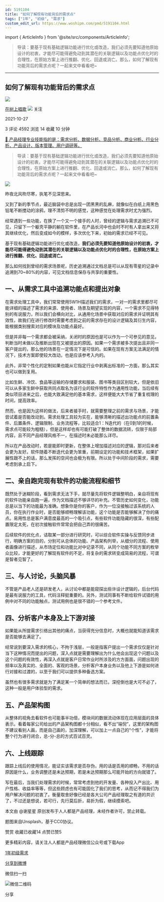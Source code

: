 ```yaml
---
id: 5191104
title: "如何了解现有功能背后的需求点"
tags: ["1年", "初级", "需求"]
custom_edit_url: https://www.woshipm.com/pmd/5191104.html
---
```

import { ArticleInfo } from '@site/src/components/ArticleInfo';

<ArticleInfo
    author="在树上唱歌"
    authorLink="https://www.woshipm.com/u/656122"
    published="2021-10-27"
    views={4592}
    comments={3}
    collects={14}
/>

> 导读：要基于现有基础逻辑功能进行优化或改造，我们必须先要知道他原始设计的初衷，才能尽可能得避免动到其潜在的关联逻辑以及功能点优化时的合理性，在原始方案上进行推翻、优化、回退或消亡。那么，如何了解现有功能背后的需求点呢？一起来文中看看吧~

---

## 如何了解现有功能背后的需求点

[![](https://image.woshipm.com/wp-files/2021/01/6jgeQTpuCpvIwCLCQyZl.jpg!/both/72x72)](https://www.woshipm.com/u/656122)

[在树上唱歌](https://www.woshipm.com/u/656122) ![](https://static.woshipm.com/tag/1101_1@2x.png) 关注

2021-10-27

3 评论 4592 浏览 14 收藏 10 分钟

[🔗 产品经理专业技能指的是：需求分析、数据分析、竞品分析、商业分析、行业分析、产品设计、版本管理、用户调研等。](https://ke.qidianla.com/courses/90pm)

> 导读：要基于现有基础逻辑功能进行优化或改造，我们必须先要知道他原始设计的初衷，才能尽可能得避免动到其潜在的关联逻辑以及功能点优化时的合理性，在原始方案上进行推翻、优化、回退或消亡。那么，如何了解现有功能背后的需求点呢？一起来文中看看吧~

![](https://image.woshipm.com/wp-files/2021/10/LZuiKhdHVqz2KZXdYR1z.jpg)

昨夜北风吹尽寒，执笔不见深思来。

又到了新的季节点，最近脑袋中总是出现一团黑黑的乱麻，就像似在白纸上用黑色铅笔不断搅动的涂鸦，理不清剪不明的感觉，这种感觉在处理需求时尤为强烈。

经常遇到一些功能，在换了一个又一个接手的人时，曾经的逻辑与需求追溯已不可见，只留下一个躯壳平静的躺在软件里，在产品长河中也会时不时有人拿出来又将其继续优化，然后变成如今的模样，多次优化下来，初始的需求已经不可见。

基于现有基础逻辑功能进行优化或改造，**我们必须先要知道他原始设计的初衷，才能尽可能得避免动到其潜在的关联逻辑以及功能点优化时的合理性，在原始方案上进行推翻、优化、回退或消亡。**

那么如何找到曾经的需求场景呢，历史追溯通过文档总是可以从现有零星的记录中追溯到70~80%的内容，可见文档信息保存与共享的重要性。

## 一、从需求工具中追溯功能点和提出对象

在需求处理工具中，我们常常使用5W1H描述我们的需求，一对一的需求里都尽可能详细的描述了需求的来源、使用者、场景及期望实现的内容，一个需求不见得特别的有说服力，所以我们会横向对比，从通用化场景中获取对应的需求并证明其有效性，故我们在进行修改时需要考虑到之前的需求存在的设计逻辑及其衍生内容，能根据类别搜索对应的模块及功能点最好。

但是并非每一个需求都会被采纳，关闭时的原因也是可以作为一个可参见的意见，判断当时未做以及推断出现在又被提出的原因。如果一个需求被多次提出且非同一客户提出的，那么他的场景在一定情况下是可信的。如果在现有方案无法满足的情况下，技术方案即使较大改动，也是应该参考入内的。

此外，非常个性化的定制如果也能从它指定行业中剥离出标准的一方面，那么其实也可以做到复用。

比如生鲜、冷饮、食品等运输的存储要求和服装、图书等类目区别较大，但是依旧可以从多家生鲜中获取共同点取名为该行业的软件特性作为通用性功能，当后续有类似项目进来之后，也能大致满足他的基本需求，这样便能大大节省了重复梳理的时间，提高效率。

然而，也是因为这样的做法，后来者接手时，就需要整理之前的需求与场景，才能尝试着是否能改动到。需求处理工具较为实在，能够清晰的描述出功能点的前置条件、后置条件、逻辑限制、业务流程等，比较适合1：N迭代的（在0到1的时候，需求点可能较为粗糙），但是这样却也有可能打破了整体的数据流转，仅限于局部内容，且不同产品经理风格不一，在描述时未必能那么详尽。

所以在产品改动时，若是能即时更新，在整体上增加描述对应的逻辑，那对后来者会更为友好。软件随着不断迭代会更为笨重，前期设定的功能和技术框架，如果扩展性跟不上的话，那么发挥的空间也会极为有限。所以处于中间阶段的需求，需要考虑到承上启下。

## 二、亲自跑完现有软件的功能流程和细节

既然处于迷糊阶段，看到需求无法下手，就尽量先将软件逻辑整明白，亲自将现有的软件功能亲自跑一遍，作为文档描述不够详尽的补充。不管历史如何变化，功能总是以当下的功能最为准确。想象你是你的客户，作为一位没接触过该系统的人员，你在执行作业时，是否能够顺畅理解该功能，这个功能是否能够解决了你的痛点。易用性总是客户满意度最高的一个吸引点，有些软件功能隐藏的很深，有些配置限定太死，在初次接触软件常常会把自己弄的很痛苦。

后续软件的优化点，诘取某一部分进行研究时，可以综合软件实操与反馈同步进行，明确方案的目的，分别可从总体的功能、产品架构列举，从细分的流程、使用者画像进行描述，从市场定位和功能比对中记录不同，从同个功能不同方案的枚举众比较，才能更好的了解现有软件的不足，将复杂的需求转变成简易的流程，可谓是智者见智了。

## 三、与人讨论，头脑风暴

不管是产品老人还是研发老人，从讨论中都是能窥探出些许设计逻辑的，后台代码是最有说服力的工具，代码注释挺重要的。另外，测试同事有不断给软件试错的用例中对不同的功能触点，测试用例也是很不错的一个参考文件。

## 四、分析客户本身及上下游对接

如果能从所提需求引络出其他的痛点，当获得充分信息时，大概也就能知道该需求是否能够去满足了。

经常说到要深入需求的核心，不拘于浅层，一般是指客户提出一个需求仅仅是针对当下这种情况而提出的问题，深入点就是需要理解出为什么他会出现这个问题以及这个问题的有效性，再深入点就是客户日常作业时所涉及的方方面面，问题出现的频率以及真实的、全面的、客观的场景，分析客户本身业务以及他上下游是如何进行对接和过渡的，以至于我们可以提供多种备选方案。

虽然也有很多需求就是为了满足某一个简单的想法而已，深挖倒也是大可不必了，这种一般是用户体验型的需求。

## 五、产品架构图

从整体的视角去看软件也可能事半功倍，模块间的数据流动体现在应用层面的具体表示。看着每家公司给出的产品架构图都十分相似，看不出“端倪”，这里的架构图不建议看别人画，而是自己画的，加深理解，可以加上一点自己的“个性”，才能将整个行为进行闭合，总-分-总的方式百试百灵。

## 六、上线跟踪

跟踪上线后的使用情况，能证实该需求是否存伪，用的话是否用的顺畅，不用的话原因是什么，业务调整还是未达预期，若是未达预期那么可能开始的方向就错了。

写在最后，当我们处理需求的时候，常常考虑到他的开发量、各种投入产出比、用户性格、收益率等等，但这些顾虑也有可能固化了我们的思考，从而记不得我们为用户解决问题的初衷了。衡量取舍好像已经是各大公司产品经理取之有道的共识了，不过还是想说，若可行，先行莫后折，易折为假，继续摸索吧。

本文由 @谢星星 原创发布于人人都是产品经理，未经作者许可，禁止转载。

题图来自Unsplash，基于CC0协议。

赞赏 收藏已收藏14 点赞已赞5

更多精彩内容，请关注人人都是产品经理微信公众号或下载App

[1年](https://www.woshipm.com/tag/1%e5%b9%b4)[初级](https://www.woshipm.com/tag/%e5%88%9d%e7%ba%a7)[需求](https://www.woshipm.com/tag/%e9%9c%80%e6%b1%82)

[分享到微博](https://service.weibo.com/share/share.php?appkey=2775287854&title=如何了解现有功能背后的需求点&url=https://www.woshipm.com/pmd/5191104.html&pic=https://image.woshipm.com/wp-files/2021/10/LZuiKhdHVqz2KZXdYR1z.jpg)

微信扫一扫

![微信二维码](https://api.pwmqr.com/qrcode/create/?url=https://www.woshipm.com/pmd/5191104.html)

分享